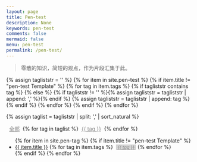 ```yaml
---
layout: page
title: Pen-test
description: None
keywords: pen-test
comments: false
mermaid: false
menu: pen-test
permalink: /pen-test/
---
```


> 零散的知识，简短的观点，作为片段汇集于此。

{% assign tagliststr = '' %}
{% for item in site.pen-test %}
{% if item.title != "pen-test Template" %}
  {% for tag in item.tags %}
    {% if tagliststr contains tag %}
    {% else %}
      {% if tagliststr != '' %}{% assign tagliststr = tagliststr | append: ',' %}{% endif %}
      {% assign tagliststr = tagliststr | append: tag %}
    {% endif %}
  {% endfor %}
{% endif %}
{% endfor %}

{% assign taglist = tagliststr | split: ',' | sort_natural %}

<a href="{{ site.url }}/pen-test/" style="color:#888;display:inline-block;margin:0 8px;">全部</a>{% for tag in taglist %}<a href="{{ site.url }}/pen-test/?tag={{ tag }}" style="color:#888;display:inline-block;margin:0 8px;">{{ tag }}</a>{% endfor %}

<ul class="listing">
{% for item in site.pen-tag %}
{% if item.title != "pen-test Template" %}
<li class="listing-item" tags="{% for tag in item.tags %}{{ tag }} {% endfor %}">
  <a href="{{ site.url }}{{ item.url }}">{{ item.title }}</a>
  {% for tag in item.tags %}
  <a style="font-size:12px;color:gray;font-style:italic;display:inline-block;margin:0 0 0 4px;padding:0 4px;background-color:lightgray;" href="{{ site.url }}/pen-test/?tag={{ tag }}" title="{{ tag }}">{{ tag }}</a>
  {% endfor %}
</li>
{% endif %}
{% endfor %}
</ul>

<script>
jQuery(function() {
    function getUrlParam(name) {
        var reg = new RegExp("(^|&)" + name + "=([^&]*)(&|$)");
        var r = window.location.search.substr(1).match(reg);
        if (r != null) return r[2]; return null;
    }

    var tag = getUrlParam('tag');
    if (tag == undefined || tag === '') {
        return;
    }

    $(".listing-item").each(function() {
        if ($(this).attr('tags').indexOf(tag) < 0) {
            $(this).css('display', 'none');
        }
    });

});
</script>
